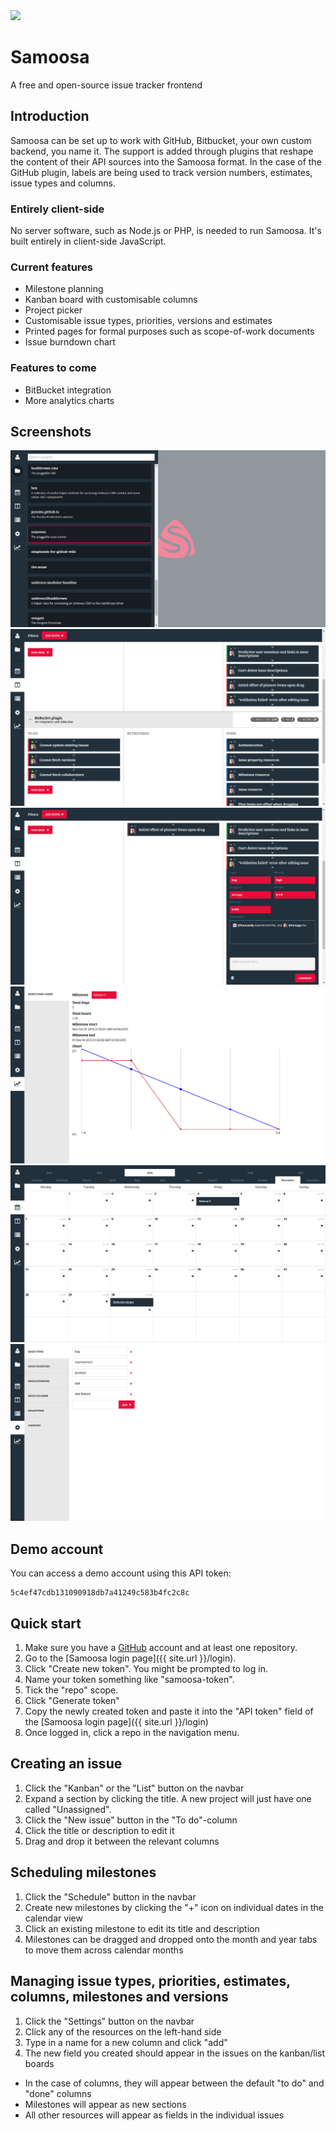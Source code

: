 ---
---

<img class="logo" src="https://rawgit.com/Putaitu/samoosa/gh-pages/public/svg/logo-medium.svg" width="128" />

# Samoosa
A free and open-source issue tracker frontend

## Introduction
Samoosa can be set up to work with GitHub, Bitbucket, your own custom backend, you name it. The support is added through plugins that reshape the content of their API sources into the Samoosa format. In the case of the GitHub plugin, labels are being used to track version numbers, estimates, issue types and columns.

### Entirely client-side
No server software, such as Node.js or PHP, is needed to run Samoosa. It's built entirely in client-side JavaScript.

### Current features
- Milestone planning
- Kanban board with customisable columns
- Project picker
- Customisable issue types, priorities, versions and estimates
- Printed pages for formal purposes such as scope-of-work documents
- Issue burndown chart

### Features to come
- BitBucket integration
- More analytics charts

## Screenshots
![Project list](/public/img/screenshots/project-list.jpg)
![Kanban board](/public/img/screenshots/kanban-board.jpg)
![Kanban board with open issue](/public/img/screenshots/kanban-board-issue-open.jpg)
![Burn down chart](/public/img/screenshots/burn-down-chart.jpg)
![Schedule](/public/img/screenshots/schedule.jpg)
![Settings](/public/img/screenshots/settings.jpg)

## Demo account
You can access a demo account using this API token:
```
5c4ef47cdb131090918db7a41249c583b4fc2c8c
```

## Quick start
1. Make sure you have a [GitHub](https://github.com) account and at least one repository.
2. Go to the [Samoosa login page]({{ site.url }}/login).
3. Click "Create new token". You might be prompted to log in.
4. Name your token something like "samoosa-token".
5. Tick the "repo" scope.
6. Click "Generate token"
7. Copy the newly created token and paste it into the "API token" field of the [Samoosa login page]({{ site.url }}/login)
8. Once logged in, click a repo in the navigation menu.

## Creating an issue
1. Click the "Kanban" or the "List" button on the navbar
2. Expand a section by clicking the title. A new project will just have one called "Unassigned".
3. Click the "New issue" button in the "To do"-column
4. Click the title or description to edit it
5. Drag and drop it between the relevant columns

## Scheduling milestones
1. Click the "Schedule" button in the navbar
2. Create new milestones by clicking the "+" icon on individual dates in the calendar view
3. Click an existing milestone to edit its title and description
4. Milestones can be dragged and dropped onto the month and year tabs to move them across calendar months

## Managing issue types, priorities, estimates, columns, milestones and versions
1. Click the "Settings" button on the navbar
2. Click any of the resources on the left-hand side
3. Type in a name for a new column and click "add"
4. The new field you created should appear in the issues on the kanban/list boards
  - In the case of columns, they will appear between the default "to do" and "done" columns
  - Milestones will appear as new sections
  - All other resources will appear as fields in the individual issues
